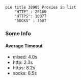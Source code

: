 
```mermaid
pie title 38905 Proxies in list
    "HTTP" : 28160
    "HTTPS": 10077
    "SOCKS" : 7507
```

### Some Info
#### Average Timeout

- mixed: 4.0s
- http: 2.3s
- https: 8.2s
- socks: 6.5s